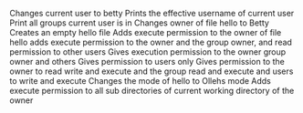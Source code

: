 Changes current user to betty
Prints the effective username of current user
Print all groups current user is in
Changes owner of file hello to Betty
Creates an empty hello file
Adds execute permission to the owner of file hello
adds execute permission to the owner and the group owner, and read permission to other users
Gives execution permission to the owner group owner and others
Gives permission to users only
Gives permission to the owner to read write and execute and the group read and execute and users to write and execute 
Changes the mode of hello to Ollehs mode
Adds execute permission to all sub directories of current working directory of the owner 
